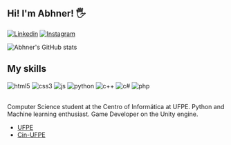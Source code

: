 ## Hi! I'm Abhner! 🖐️

[![Linkedin](https://img.shields.io/badge/LinkedIn-0077B5?style=for-the-badge&logo=linkedin&logoColor=white)](https://www.linkedin.com/in/abhner-adriel-in-profile/)
[![Instagram](https://img.shields.io/website-up-down-green-red/http/monip.org.svg)](https://www.cin.ufpe.br/~aacs2/)

![Abhner's GitHub stats](https://github-readme-stats.vercel.app/api?username=AbhnerAdriel&show_icons=true&theme=dracula)

## My skills
<div>
    <img align="center" alt="html5" src="https://img.shields.io/badge/HTML5-E34F26?style=for-the-badge&logo=html5&logoColor=white" />
    <img align="center" alt="css3" src="https://img.shields.io/badge/CSS3-1572B6?style=for-the-badge&logo=css3&logoColor=white" />
    <img align="center" alt="js" src="https://img.shields.io/badge/JavaScript-F7DF1E?style=for-the-badge&logo=javascript&logoColor=black" />
    <img align="center" alt="python" src="https://img.shields.io/badge/Python-14354C?style=for-the-badge&logo=python&logoColor=white" />
    <img align="center" alt="c++" src="https://img.shields.io/badge/C%2B%2B-00599C?style=for-the-badge&logo=c%2B%2B&logoColor=white" />
    <img align="center" alt="c#" src="https://img.shields.io/badge/C%23-239120?style=for-the-badge&logo=c-sharp&logoColor=white" />
    <img align="center" alt="php" src="https://img.shields.io/badge/C%23-239120?style=for-the-badge&logo=c-sharp&logoColor=white" />
    
</div>

<br/>


Computer Science student at the Centro of Informática at UFPE. Python and Machine learning enthusiast. Game Developer on the Unity engine.
- [UFPE](https://www.ufpe.br/ciencia-da-computacao-bacharelado-cin) <br/>
- [Cin-UFPE](https://portal.cin.ufpe.br/) <br/>

